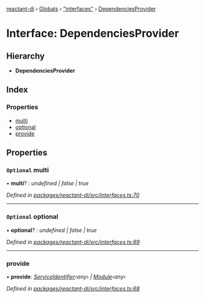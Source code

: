 [reactant-di](../README.md) › [Globals](../globals.md) › ["interfaces"](../modules/_interfaces_.md) › [DependenciesProvider](_interfaces_.dependenciesprovider.md)

# Interface: DependenciesProvider

## Hierarchy

* **DependenciesProvider**

## Index

### Properties

* [multi](_interfaces_.dependenciesprovider.md#optional-multi)
* [optional](_interfaces_.dependenciesprovider.md#optional-optional)
* [provide](_interfaces_.dependenciesprovider.md#provide)

## Properties

### `Optional` multi

• **multi**? : *undefined | false | true*

*Defined in [packages/reactant-di/src/interfaces.ts:70](https://github.com/unadlib/reactant/blob/2a94e2e/packages/reactant-di/src/interfaces.ts#L70)*

___

### `Optional` optional

• **optional**? : *undefined | false | true*

*Defined in [packages/reactant-di/src/interfaces.ts:69](https://github.com/unadlib/reactant/blob/2a94e2e/packages/reactant-di/src/interfaces.ts#L69)*

___

###  provide

• **provide**: *[ServiceIdentifier](../modules/_interfaces_.md#serviceidentifier)‹any› | [Module](_interfaces_.module.md)‹any›*

*Defined in [packages/reactant-di/src/interfaces.ts:68](https://github.com/unadlib/reactant/blob/2a94e2e/packages/reactant-di/src/interfaces.ts#L68)*
